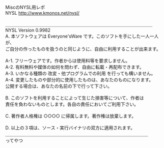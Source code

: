 <br>MiscのNYSL用レポ
<br>NYSL http://www.kmonos.net/nysl/
<br>
<br>＿＿＿＿＿＿＿＿＿＿＿＿＿＿＿＿＿＿＿＿＿＿＿＿＿＿＿＿＿＿＿＿＿
<br>NYSL Version 0.9982
<br>A. 本ソフトウェアは Everyone'sWare です。このソフトを手にした一人一人が、
<br>   ご自分の作ったものを扱うのと同じように、自由に利用することが出来ます。
<br>
<br>  A-1. フリーウェアです。作者からは使用料等を要求しません。
<br>  A-2. 有料無料や媒体の如何を問わず、自由に転載・再配布できます。
<br>  A-3. いかなる種類の 改変・他プログラムでの利用 を行っても構いません。
<br>  A-4. 変更したものや部分的に使用したものは、あなたのものになります。
<br>      公開する場合は、あなたの名前の下で行って下さい。
<br>
<br>B. このソフトを利用することによって生じた損害等について、作者は
<br>   責任を負わないものとします。各自の責任においてご利用下さい。
<br>
<br>C. 著作者人格権は ○○○○ に帰属します。著作権は放棄します。
<br>
<br>D. 以上の３項は、ソース・実行バイナリの双方に適用されます。
<br>＿＿＿＿＿＿＿＿＿＿＿＿＿＿＿＿＿＿＿＿＿＿＿＿＿＿＿＿＿＿＿＿
<br>ってやつ
